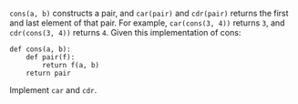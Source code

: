 `cons(a, b)` constructs a pair, and `car(pair)` and `cdr(pair)` returns the first and last element of that pair. For example, `car(cons(3, 4))` returns `3`, and `cdr(cons(3, 4))` returns `4`.
Given this implementation of cons:
```
def cons(a, b):
    def pair(f):
        return f(a, b)
    return pair
```
Implement `car` and `cdr`.
